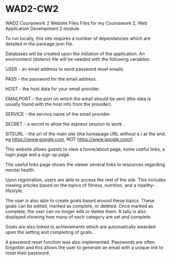 # WAD2-CW2
WAD2 Coursework 2 Website Files
Files for my Coursework 2, Web Application Development 2 module.

To run locally, this site requires a number of dependancies which are detailed in the package.json file.

Databases will be created upon the initiation of the application. An environment (dotenv) file will be needed with the following variables:

USER - an email address to send password reset emails.

PASS - the password for the email address.

HOST - the host data for your email provider.

EMAILPORT - the port on which the email should be sent (this data is usually found with the host info from the provider).

SERVICE - the service name of the email provider.

SECRET - a secret to allow the express session to work.

SITEURL - the url of the main site (the homepage URL without a / at the end, eg https://www.google.com, NOT https://www.google.com/).

This website allows guests to view a home/about page, some useful links, a login page and a sign up page.

The useful links page shows the viewer several links to resources regarding mental health.

Upon registration, users are able to access the rest of the site. This includes viewing articles based on the topics of fitness, nutrition, and a healthy-lifestyle.

The user is also able to create goals based around these topics. These goals can be edited, marked as complete, or deleted. Once marked as complete, the user can no
longer edit or delete them. A tally is also displayed showing how many of each category are set and complete.

Goals are also linked to achievements which are automatically awarded upon the setting and completing of goals.

A password reset function was also implemented. Passwords are often forgotten and this allows the user to generate an email with a unique link to reset their
password.
